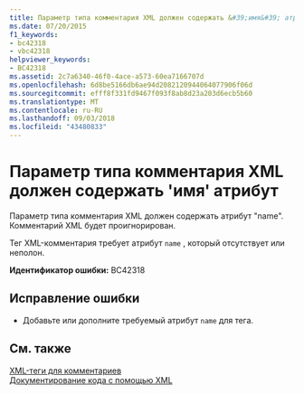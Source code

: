 ```yaml
---
title: Параметр типа комментария XML должен содержать &#39;имя&#39; атрибут
ms.date: 07/20/2015
f1_keywords:
- bc42318
- vbc42318
helpviewer_keywords:
- BC42318
ms.assetid: 2c7a6340-46f0-4ace-a573-60ea7166707d
ms.openlocfilehash: 6d8be5166db6ae94d2082120944064077906f06d
ms.sourcegitcommit: efff8f331fd9467f093f8ab8d23a203d6ecb5b60
ms.translationtype: MT
ms.contentlocale: ru-RU
ms.lasthandoff: 09/03/2018
ms.locfileid: "43480833"
---
```

# <a name="xml-comment-type-parameter-must-have-a-39name39-attribute"></a>Параметр типа комментария XML должен содержать &#39;имя&#39; атрибут
Параметр типа комментария XML должен содержать атрибут "name". Комментарий XML будет проигнорирован.  
  
 Тег XML-комментария требует атрибут `name` , который отсутствует или неполон.  
  
 **Идентификатор ошибки:** BC42318  
  
## <a name="to-correct-this-error"></a>Исправление ошибки  
  
-   Добавьте или дополните требуемый атрибут `name` для тега.  
  
## <a name="see-also"></a>См. также  
 [XML-теги для комментариев](../../visual-basic/language-reference/xmldoc/index.md)  
 [Документирование кода с помощью XML](../../visual-basic/programming-guide/program-structure/documenting-your-code-with-xml.md)
